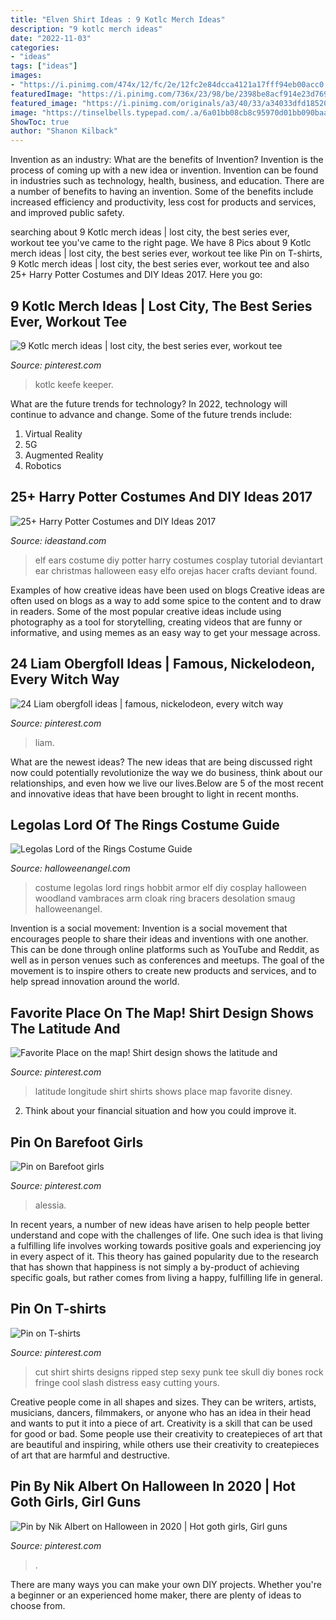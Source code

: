 ```yaml
---
title: "Elven Shirt Ideas : 9 Kotlc Merch Ideas"
description: "9 kotlc merch ideas"
date: "2022-11-03"
categories:
- "ideas"
tags: ["ideas"]
images:
- "https://i.pinimg.com/474x/12/fc/2e/12fc2e84dcca4121a17fff94eb00acc0.jpg"
featuredImage: "https://i.pinimg.com/736x/23/98/be/2398be8acf914e23d769c5757ccfcc2c--sexy-shirts-cool-shirts.jpg"
featured_image: "https://i.pinimg.com/originals/a3/40/33/a34033dfd18520a807a46a10d08aaac3.jpg"
image: "https://tinselbells.typepad.com/.a/6a01bb08cb8c95970d01bb090baa50970d-500wi"
ShowToc: true
author: "Shanon Kilback"
---
```



Invention as an industry: What are the benefits of Invention?
Invention is the process of coming up with a new idea or invention. Invention can be found in industries such as technology, health, business, and education. There are a number of benefits to having an invention. Some of the benefits include increased efficiency and productivity, less cost for products and services, and improved public safety.

	

		
searching about 9 Kotlc merch ideas | lost city, the best series ever, workout tee you've came to the right page. We have 8 Pics about 9 Kotlc merch ideas | lost city, the best series ever, workout tee like Pin on T-shirts, 9 Kotlc merch ideas | lost city, the best series ever, workout tee and also 25+ Harry Potter Costumes and DIY Ideas 2017. Here you go:
		
    
## 9 Kotlc Merch Ideas | Lost City, The Best Series Ever, Workout Tee

<img loading=lazy src="https://i.pinimg.com/474x/12/fc/2e/12fc2e84dcca4121a17fff94eb00acc0.jpg" onerror="this.onerror=null;this.src='https://tse2.mm.bing.net/th?id=OIP.SlNZk12nWbZwzfBRDdwTGgAAAA&amp;pid=15.1';" alt="9 Kotlc merch ideas | lost city, the best series ever, workout tee">

_Source: pinterest.com_

>kotlc keefe keeper. 

	

What are the future trends for technology?
In 2022, technology will continue to advance and change. Some of the future trends include: 
1. Virtual Reality 
2. 5G 
3. Augmented Reality 
4. Robotics 

    
## 25+ Harry Potter Costumes And DIY Ideas 2017

<img loading=lazy src="https://ideastand.com/wp-content/uploads/2017/09/harry-potter-costumes/19-harry-potter-halloween-costume-diy.jpg" onerror="this.onerror=null;this.src='https://tse2.mm.bing.net/th?id=OIP.mI-Nwntsde_XLJNy-uSeuQHaql&amp;pid=15.1';" alt="25+ Harry Potter Costumes and DIY Ideas 2017">

_Source: ideastand.com_

>elf ears costume diy potter harry costumes cosplay tutorial deviantart ear christmas halloween easy elfo orejas hacer crafts deviant found. 

	

Examples of how creative ideas have been used on blogs
Creative ideas are often used on blogs as a way to add some spice to the content and to draw in readers. Some of the most popular creative ideas include using photography as a tool for storytelling, creating videos that are funny or informative, and using memes as an easy way to get your message across.

    
## 24 Liam Obergfoll Ideas | Famous, Nickelodeon, Every Witch Way

<img loading=lazy src="https://i.pinimg.com/236x/4a/86/d4/4a86d4da5b6a844be276efea6b04c1e5--bathing-trunks.jpg" onerror="this.onerror=null;this.src='https://tse3.mm.bing.net/th?id=OIP.Z35k-OZSAgNlI42K-Fa33gAAAA&amp;pid=15.1';" alt="24 Liam obergfoll ideas | famous, nickelodeon, every witch way">

_Source: pinterest.com_

>liam. 

	

What are the newest ideas?
The new ideas that are being discussed right now could potentially revolutionize the way we do business, think about our relationships, and even how we live our lives.Below are 5 of the most recent and innovative ideas that have been brought to light in recent months.

    
## Legolas Lord Of The Rings Costume Guide

<img loading=lazy src="https://tinselbells.typepad.com/.a/6a01bb08cb8c95970d01bb090baa50970d-500wi" onerror="this.onerror=null;this.src='https://tse4.mm.bing.net/th?id=OIP.wGeG9DnUdUBDUB7NvwgvPQAAAA&amp;pid=15.1';" alt="Legolas Lord of the Rings Costume Guide">

_Source: halloweenangel.com_

>costume legolas lord rings hobbit armor elf diy cosplay halloween woodland vambraces arm cloak ring bracers desolation smaug halloweenangel. 

	

Invention is a social movement:
Invention is a social movement that encourages people to share their ideas and inventions with one another. This can be done through online platforms such as YouTube and Reddit, as well as in person venues such as conferences and meetups. The goal of the movement is to inspire others to create new products and services, and to help spread innovation around the world.

    
## Favorite Place On The Map! Shirt Design Shows The Latitude And

<img loading=lazy src="https://i.pinimg.com/originals/9c/da/eb/9cdaebaf5906bd6acb1d20e864a6cb76.jpg" onerror="this.onerror=null;this.src='https://tse2.mm.bing.net/th?id=OIP.owmvTudCkor-Y6VVcknL0AHaJ4&amp;pid=15.1';" alt="Favorite Place on the map! Shirt design shows the latitude and">

_Source: pinterest.com_

>latitude longitude shirt shirts shows place map favorite disney. 

	

2. Think about your financial situation and how you could improve it.

    
## Pin On Barefoot Girls

<img loading=lazy src="https://i.pinimg.com/originals/93/45/31/9345314b923f85e0f604dc16e9953527.jpg" onerror="this.onerror=null;this.src='https://tse1.mm.bing.net/th?id=OIP.Mc8ovDxhH3tPIIumRNj7TgHaLH&amp;pid=15.1';" alt="Pin on Barefoot girls">

_Source: pinterest.com_

>alessia. 

	

In recent years, a number of new ideas have arisen to help people better understand and cope with the challenges of life. One such idea is that living a fulfilling life involves working towards positive goals and experiencing joy in every aspect of it. This theory has gained popularity due to the research that has shown that happiness is not simply a by-product of achieving specific goals, but rather comes from living a happy, fulfilling life in general.

    
## Pin On T-shirts

<img loading=lazy src="https://i.pinimg.com/736x/23/98/be/2398be8acf914e23d769c5757ccfcc2c--sexy-shirts-cool-shirts.jpg" onerror="this.onerror=null;this.src='https://tse2.mm.bing.net/th?id=OIP.IOfkNsUYkMgy2MzP9f6LkQHaF4&amp;pid=15.1';" alt="Pin on T-shirts">

_Source: pinterest.com_

>cut shirt shirts designs ripped step sexy punk tee skull diy bones rock fringe cool slash distress easy cutting yours. 

	

Creative people come in all shapes and sizes. They can be writers, artists, musicians, dancers, filmmakers, or anyone who has an idea in their head and wants to put it into a piece of art. Creativity is a skill that can be used for good or bad. Some people use their creativity to createpieces of art that are beautiful and inspiring, while others use their creativity to createpieces of art that are harmful and destructive.

    
## Pin By Nik Albert On Halloween In 2020 | Hot Goth Girls, Girl Guns

<img loading=lazy src="https://i.pinimg.com/originals/a3/40/33/a34033dfd18520a807a46a10d08aaac3.jpg" onerror="this.onerror=null;this.src='https://tse1.mm.bing.net/th?id=OIP.p2GCrbeEdXup1YiGkLPRYAHaKV&amp;pid=15.1';" alt="Pin by Nik Albert on Halloween in 2020 | Hot goth girls, Girl guns">

_Source: pinterest.com_

>. 

	

There are many ways you can make your own DIY projects. Whether you're a beginner or an experienced home maker, there are plenty of ideas to choose from.


